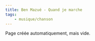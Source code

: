 ```yaml
---
title: Ben Mazué - Quand je marche
tags:
    - musique/chanson
---
```


Page créée automatiquement, mais vide.
